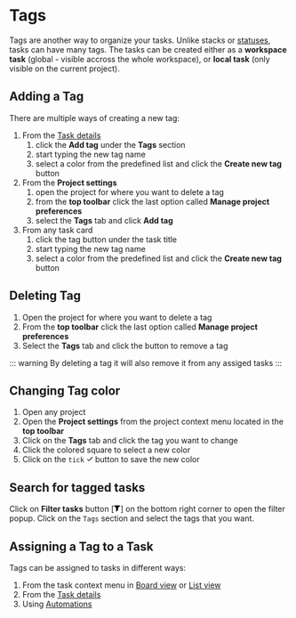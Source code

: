 # Tags

Tags are another way to organize your tasks. Unlike stacks or [statuses](./statuses.md), tasks can have many tags. The tasks can be created either as a **workspace task** (global - visible accross the whole workspace), or **local task** (only visible on the current project).

## Adding a Tag

There are multiple ways of creating a new tag:

1. From the [Task details](./task-details.md)
    1. click the **Add tag** under the **Tags** section
    2. start typing the new tag name
    3. select a color from the predefined list and click the **Create new tag** button
2. From the **Project settings**
    1. open the project for where you want to delete a tag
    2. from the **top toolbar** click the last option called **Manage project preferences**
    3. select the **Tags** tab and click **Add tag**
3. From any task card
    1. click the tag button under the task title
    2. start typing the new tag name
    3. select a color from the predefined list and click the **Create new tag** button

## Deleting Tag

1. Open the project for where you want to delete a tag
2. From the **top toolbar** click the last option called **Manage project preferences**
3. Select the **Tags** tab and click the button to remove a tag

::: warning
By deleting a tag it will also remove it from any assiged tasks
:::

## Changing Tag color

1. Open any project
2. Open the **Project settings** from the project context menu located in the **top toolbar** 
3. Click on the **Tags** tab and click the tag you want to change
4. Click the colored square to select a new color
5. Click on the `tick` <svg xmlns="http://www.w3.org/2000/svg" width="12" height="12" viewBox="0 0 20 20"><path fill-rule="evenodd" clip-rule="evenodd" d="M17,4c-0.28,0-0.53,0.11-0.71,0.29L7,13.59l-3.29-3.29C3.53,10.11,3.28,10,3,10 c-0.55,0-1,0.45-1,1c0,0.28,0.11,0.53,0.29,0.71l4,4C6.47,15.89,6.72,16,7,16s0.53-0.11,0.71-0.29l10-10C17.89,5.53,18,5.28,18,5 C18,4.45,17.55,4,17,4z"/></svg> button to save the new color 

## Search for tagged tasks

Click on **Filter tasks** button [<svg xmlns="http://www.w3.org/2000/svg" viewBox="0 0 20 20" width="12" height="12"><path fill-rule="evenodd" clip-rule="evenodd" d="M18,1H2C1.45,1,1,1.45,1,2c0,0.28,0.11,0.53,0.29,0.71L7,8.41V18 c0,0.55,0.45,1,1,1c0.28,0,0.53-0.11,0.71-0.29l4-4C12.89,14.53,13,14.28,13,14V8.41l5.71-5.71C18.89,2.53,19,2.28,19,2 C19,1.45,18.55,1,18,1z"/></svg>] on the bottom right corner to open the filter popup. Click on the `Tags` section and select the tags that you want.

## Assigning a Tag to a Task

Tags can be assigned to tasks in different ways:

1. From the task context menu in [Board view](./board-view.md) or [List view](./list-view.md)
2. From the [Task details](./task-details.md)
3. Using [Automations](./automations.md)